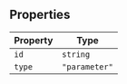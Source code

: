 ## Properties

| Property                 | Type          |
| ------------------------ | ------------- |
| <a id="id"></a> `id`     | `string`      |
| <a id="type"></a> `type` | `"parameter"` |
